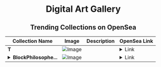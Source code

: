 <div align="center">

# Digital Art Gallery

## Trending Collections on OpenSea

| Collection Name                       | Image                                                                                     | Description                       | OpenSea Link                                                                                          |
|---------------------------------------|-------------------------------------------------------------------------------------------|-----------------------------------|--------------------------------------------------------------------------------------------------------|
| **T** | ![Image](https://i.seadn.io/s/raw/files/996913debefdf1bfb635c222ad2c92ea.jpg?w=500&auto=format?w=200&auto=format) |  | <details><summary>Link</summary>[T](https://opensea.io/collection/t-2038)</details> |
| **<details><summary>BlockPhilosophe...</summary>BlockPhilosophers</details>** | ![Image](https://i.seadn.io/s/raw/files/6c9e7878e28214ecfe03f18c4078ad8c.jpg?w=500&auto=format?w=200&auto=format) |  | <details><summary>Link</summary>[BlockPhilosophers](https://opensea.io/collection/blockphilosophers)</details> |

</div>